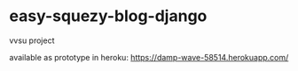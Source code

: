 # easy-squezy-blog-django

vvsu project

available as prototype in heroku:
https://damp-wave-58514.herokuapp.com/
